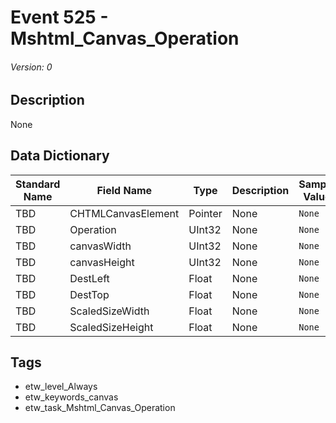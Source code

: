 # Event 525 - Mshtml_Canvas_Operation
###### Version: 0

## Description
None

## Data Dictionary
|Standard Name|Field Name|Type|Description|Sample Value|
|---|---|---|---|---|
|TBD|CHTMLCanvasElement|Pointer|None|`None`|
|TBD|Operation|UInt32|None|`None`|
|TBD|canvasWidth|UInt32|None|`None`|
|TBD|canvasHeight|UInt32|None|`None`|
|TBD|DestLeft|Float|None|`None`|
|TBD|DestTop|Float|None|`None`|
|TBD|ScaledSizeWidth|Float|None|`None`|
|TBD|ScaledSizeHeight|Float|None|`None`|

## Tags
* etw_level_Always
* etw_keywords_canvas
* etw_task_Mshtml_Canvas_Operation